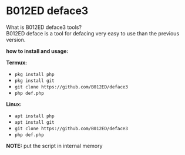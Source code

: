 # B012ED deface3

What is B012ED deface3 tools?<br>
B012ED deface is a tool for defacing very easy to use than the previous version.

**how to install and usage:**

**Termux:**
* `pkg install php`
* `pkg install git`
* `git clone https://github.com/B012ED/deface3`
* `php def.php`

**Linux:**
* `apt install php`
* `apt install git`
* `git clone https://github.com/B012ED/deface3`
* `php def.php`

**NOTE:** 
put the script in internal memory





































